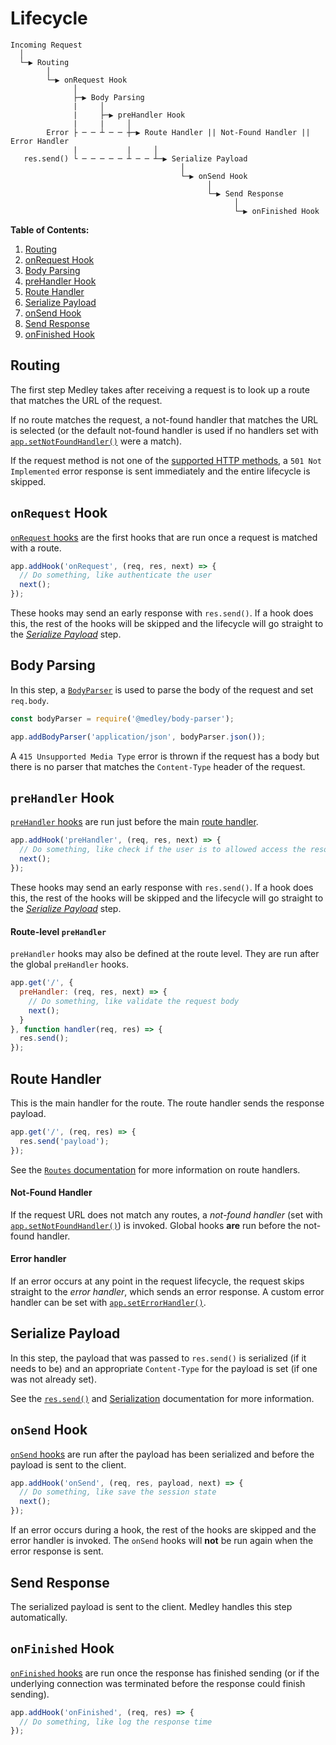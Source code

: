 # Lifecycle

```
Incoming Request
  │
  └─▶ Routing
        │
        └─▶ onRequest Hook
              │
              ├─▶ Body Parsing
              |     │
              |     ├─▶ preHandler Hook
              |     |     │
        Error ├ ─ ─ ┴ ─ ─ ┼─▶ Route Handler || Not-Found Handler || Error Handler
              |           |     │
   res.send() └ ─ ─ ─ ─ ─ ┴ ─ ─ ┴─▶ Serialize Payload
                                      │
                                      └─▶ onSend Hook
                                            │
                                            └─▶ Send Response
                                                  │
                                                  └─▶ onFinished Hook
```

**Table of Contents:**

1. [Routing](#routing)
1. [onRequest Hook](#onrequest-hook)
1. [Body Parsing](#body-parsing)
1. [preHandler Hook](#prehandler-hook)
1. [Route Handler](#route-handler)
1. [Serialize Payload](#serialize-payload)
1. [onSend Hook](#onsend-hook)
1. [Send Response](#send-response)
1. [onFinished Hook](#onfinished-hook)

## Routing

The first step Medley takes after receiving a request is to look up a route that matches the URL of the request.

If no route matches the request, a not-found handler that matches the URL is selected (or the default not-found handler is used if no handlers set with [`app.setNotFoundHandler()`](App.md#set-not-found-handler) were a match).

If the request method is not one of the [supported HTTP methods](https://nodejs.org/api/http.html#http_http_methods), a `501 Not Implemented` error response is sent immediately and the entire lifecycle is skipped.

## `onRequest` Hook

[`onRequest` hooks](Hooks.md#onRequest-preHandler-hooks) are the first hooks that are run once a request is matched with a route.

```js
app.addHook('onRequest', (req, res, next) => {
  // Do something, like authenticate the user
  next();
});
```

These hooks may send an early response with `res.send()`. If a hook does this, the rest of the hooks will be skipped and the lifecycle will go straight to the [*Serialize Payload*](#serialize-payload) step.

## Body Parsing

In this step, a [`BodyParser`](BodyParser.md) is used to parse the body of the request and set `req.body`.

```js
const bodyParser = require('@medley/body-parser');

app.addBodyParser('application/json', bodyParser.json());
```

A `415 Unsupported Media Type` error is thrown if the request has a body but there is no parser that matches the `Content-Type` header of the request.

## `preHandler` Hook

[`preHandler` hooks](Hooks.md#onRequest-preHandler-hooks) are run just before the main [route handler](#route-handler).

```js
app.addHook('preHandler', (req, res, next) => {
  // Do something, like check if the user is to allowed access the resource
  next();
});
```

These hooks may send an early response with `res.send()`. If a hook does this, the rest of the hooks will be skipped and the lifecycle will go straight to the [*Serialize Payload*](#serialize-payload) step.

#### Route-level `preHandler`

`preHandler` hooks may also be defined at the route level. They are run after the global `preHandler` hooks.

```js
app.get('/', {
  preHandler: (req, res, next) => {
    // Do something, like validate the request body
    next();
  }
}, function handler(req, res) => {
  res.send();
});
```

## Route Handler

This is the main handler for the route. The route handler sends the response payload.

```js
app.get('/', (req, res) => {
  res.send('payload');
});
```

See the [`Routes` documentation](Routes.md) for more information on route handlers.

#### Not-Found Handler

If the request URL does not match any routes, a *not-found handler* (set with [`app.setNotFoundHandler()`](App.md#set-not-found-handler)) is invoked. Global hooks **are** run before the not-found handler.

#### Error handler

If an error occurs at any point in the request lifecycle, the request skips straight to the *error handler*, which sends an error response. A custom error handler can be set with [`app.setErrorHandler()`](App.md#set-error-handler).

## Serialize Payload

In this step, the payload that was passed to `res.send()` is serialized (if it needs to be) and an appropriate `Content-Type` for the payload is set (if one was not already set).

See the [`res.send()`](Response.md#send) and [Serialization](Serialization.md) documentation for more information.

## `onSend` Hook

[`onSend` hooks](Hooks.md#onSend-hook) are run after the payload has been serialized and before the payload is sent to the client.

```js
app.addHook('onSend', (req, res, payload, next) => {
  // Do something, like save the session state
  next();
});
```

If an error occurs during a hook, the rest of the hooks are skipped and the error handler is invoked. The `onSend` hooks will **not** be run again when the error response is sent.

## Send Response

The serialized payload is sent to the client. Medley handles this step automatically.

## `onFinished` Hook

[`onFinished` hooks](Hooks.md#onFinished-hook) are run once the response has finished sending
(or if the underlying connection was terminated before the response could finish sending).

```js
app.addHook('onFinished', (req, res) => {
  // Do something, like log the response time
});
```

